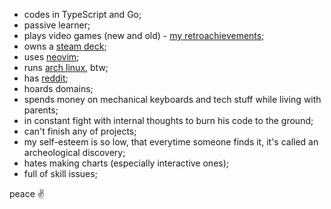 - codes in TypeScript and Go;
- passive learner;
- plays video games (new and old) - [my retroachievements](https://retroachievements.org/user/tsivinsky);
- owns a [steam deck](https://steamdeck.com);
- uses [neovim](https://github.com/neovim/neovim);
- runs [arch linux](https://archlinux.org/), btw;
- has [reddit](https://www.reddit.com/user/daniil-tsivinsky);
- hoards domains;
- spends money on mechanical keyboards and tech stuff while living with parents;
- in constant fight with internal thoughts to burn his code to the ground;
- can't finish any of projects;
- my self-esteem is so low, that everytime someone finds it, it's called an archeological discovery;
- hates making charts (especially interactive ones);
- full of skill issues;

peace ✌️
